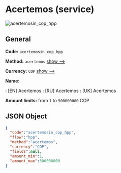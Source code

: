 
# Acertemos (service) 
![acertemosin_cop_hpp](https://static.openfintech.io/payment_methods/acertemosin_cop_hpp/logo.svg?w=400&c=v0.59.26#w200)  

## General 
 
**Code:** `acertemosin_cop_hpp` 
 
**Method:** `acertemos` 
 [show -->](/payment-methods/acertemos/) 
 
**Currency:** `COP` [show -->](/currencies/COP/) 
 
**Name:** 
 
:	[EN] Acertemos 
:	[RU] Acertemos 
:	[UK] Acertemos 
 
**Amount limits:** from `1` to `500000000` COP 

## JSON Object 

```json
{
  "code":"acertemosin_cop_hpp",
  "flow":"hpp",
  "method":"acertemos",
  "currency":"COP",
  "fields":null,
  "amount_min":1,
  "amount_max":500000000
}
```  
